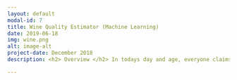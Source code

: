 ```yaml
---
layout: default
modal-id: 7
title: Wine Quality Estimator (Machine Learning)
date: 2019-06-18
img: wine.png
alt: image-alt
project-date: December 2018
description: <h2> Overview </h2> In todays day and age, everyone claims to know where to find the best wine! But who can you trust? Well, we decided to explore whether we could use a machine learning classification approach to distinguish a good wine from a bad one! <br><br> This project set out to use an established dataset of red and white wines (6497 wines to be exact) and create a model to predict a wine's quality. Each wine has 11 features from volatile acidity to alcohol content as well as a quality rating out of 10. Our approach detailed below was to treat this as a classification problem whereby wines in the range of 0-4 are bad, 5-6 are good and 7-10 are great! More detail, including the code used as well as the credit for the wine dataset used is available <a href=https://github.com/LeTo37/Wine_Quality_Estimator>here</a>.<br><h2> Approach </h2> As mentioned above, the approach we took was to treat this as a classification problem. This means we had to assign labels to the data of bad (0), good (1) or great (2) to each wine. The first step was reading, understanding and preprocessing the data to be ready for modeling. <h3>Data Handling</h3> In order to handle the data available, we used the pandas library. This allowed us to easily read and process each feature of each wine. We added a new column to the data to assign the labels described above. <h4>K Fold Cross Validation</h4> The next preprocessing step is to split the data into k equal data sets of folds. In this case we used k =3. This allows us to use 1 fold as a test set while the rest are used to train the data. This is done multiple times such that each fold is used as a test set. This is a great way to ensure accuracy of assessment of whatever model is used. <h3>Modelling</h3> Using the sklearn python library we were able to use a few model techniques that we thought were worth trying and assess which performed the best. We used and tested the following models<span>&#58; <ul><li>Gaussian Model</li><li>Logistic Regression</li><li>Decision Tree Classification</li><li>Random Forest Classification</li><li>K Nearest Neighbours Classification</li><li>Multilayer Perceptron Neural Network</li></ul> <br><h2> Conclusion </h2> We found that the best performing model turned out to be the RandomForest Classifier. Simpler models such as the GaussianNB and the Kneighbours did not perform so well. This was something we were unsurprised by due to the complexity of the data and difficulty in finding clear predictive features from visual inspection of the data. More complex models such as the RandomForest which performs implicit feature selection is able to better capture the data. <br> We also found that some features were helpful to the model and some were not at all. For example, alchohol content was a feature that linearly correlated to quality but density and ph value were entirely unrelated to quality. <br> <br> <h2> Video </h2> This project is further described by my project team-mate in the following video <br> <br> <div align="center"> <iframe width="630" height="385" src="https://www.youtube-nocookie.com/embed/-Rh84DiBa78" frameborder="0" allow="accelerometer; autoplay; encrypted-media; gyroscope; picture-in-picture" allowfullscreen></iframe> </div>

---
```

